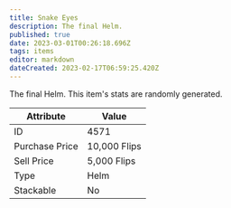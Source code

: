 ```yaml
---
title: Snake Eyes
description: The final Helm.
published: true
date: 2023-03-01T00:26:18.696Z
tags: items
editor: markdown
dateCreated: 2023-02-17T06:59:25.420Z
---
```


The final Helm. This item's stats are randomly generated.

|Attribute|Value|
|-|-|
|ID|4571|
|Purchase Price|10,000 Flips|
|Sell Price|5,000 Flips|
|Type|Helm|
|Stackable|No|

